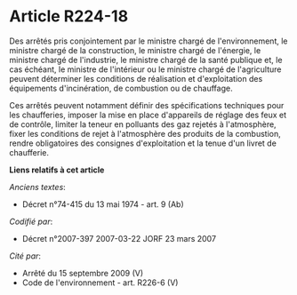 # Article R224-18

Des arrêtés pris conjointement par le ministre chargé de l'environnement, le ministre chargé de la construction, le ministre
chargé de l'énergie, le ministre chargé de l'industrie, le ministre chargé de la santé publique et, le cas échéant, le
ministre de l'intérieur ou le ministre chargé de l'agriculture peuvent déterminer les conditions de réalisation et
d'exploitation des équipements d'incinération, de combustion ou de chauffage.

Ces arrêtés peuvent notamment définir des spécifications techniques pour les chaufferies, imposer la mise en place
d'appareils de réglage des feux et de contrôle, limiter la teneur en polluants des gaz rejetés à l'atmosphère, fixer les
conditions de rejet à l'atmosphère des produits de la combustion, rendre obligatoires des consignes d'exploitation et la
tenue d'un livret de chaufferie.

**Liens relatifs à cet article**

_Anciens textes_:

  - Décret n°74-415 du 13 mai 1974 - art. 9 (Ab)

_Codifié par_:

  - Décret n°2007-397 2007-03-22 JORF 23 mars 2007

_Cité par_:

  - Arrêté du 15 septembre 2009 (V)
  - Code de l'environnement - art. R226-6 (V)
